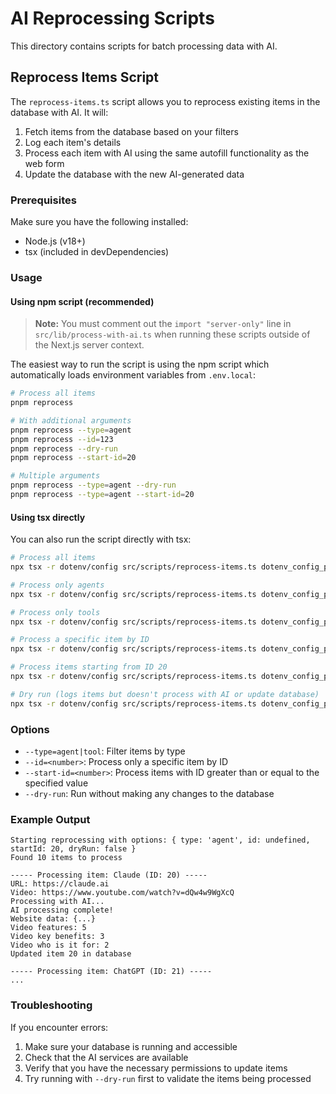 # AI Reprocessing Scripts

This directory contains scripts for batch processing data with AI.

## Reprocess Items Script

The `reprocess-items.ts` script allows you to reprocess existing items in the database with AI. It will:

1. Fetch items from the database based on your filters
2. Log each item's details
3. Process each item with AI using the same autofill functionality as the web form
4. Update the database with the new AI-generated data

### Prerequisites

Make sure you have the following installed:
- Node.js (v18+)
- tsx (included in devDependencies)

### Usage

#### Using npm script (recommended)


> **Note:** You must comment out the `import "server-only"` line in `src/lib/process-with-ai.ts` when running these scripts outside of the Next.js server context.

The easiest way to run the script is using the npm script which automatically loads environment variables from `.env.local`:
```bash
# Process all items
pnpm reprocess

# With additional arguments
pnpm reprocess --type=agent
pnpm reprocess --id=123
pnpm reprocess --dry-run
pnpm reprocess --start-id=20

# Multiple arguments
pnpm reprocess --type=agent --dry-run
pnpm reprocess --type=agent --start-id=20
```

#### Using tsx directly

You can also run the script directly with tsx:

```bash
# Process all items
npx tsx -r dotenv/config src/scripts/reprocess-items.ts dotenv_config_path=.env.local

# Process only agents
npx tsx -r dotenv/config src/scripts/reprocess-items.ts dotenv_config_path=.env.local --type=agent

# Process only tools
npx tsx -r dotenv/config src/scripts/reprocess-items.ts dotenv_config_path=.env.local --type=tool

# Process a specific item by ID
npx tsx -r dotenv/config src/scripts/reprocess-items.ts dotenv_config_path=.env.local --id=123

# Process items starting from ID 20
npx tsx -r dotenv/config src/scripts/reprocess-items.ts dotenv_config_path=.env.local --start-id=20

# Dry run (logs items but doesn't process with AI or update database)
npx tsx -r dotenv/config src/scripts/reprocess-items.ts dotenv_config_path=.env.local --dry-run
```

### Options

- `--type=agent|tool`: Filter items by type
- `--id=<number>`: Process only a specific item by ID
- `--start-id=<number>`: Process items with ID greater than or equal to the specified value
- `--dry-run`: Run without making any changes to the database

### Example Output

```
Starting reprocessing with options: { type: 'agent', id: undefined, startId: 20, dryRun: false }
Found 10 items to process

----- Processing item: Claude (ID: 20) -----
URL: https://claude.ai
Video: https://www.youtube.com/watch?v=dQw4w9WgXcQ
Processing with AI...
AI processing complete!
Website data: {...}
Video features: 5
Video key benefits: 3
Video who is it for: 2
Updated item 20 in database

----- Processing item: ChatGPT (ID: 21) -----
...
```

### Troubleshooting

If you encounter errors:

1. Make sure your database is running and accessible
2. Check that the AI services are available
3. Verify that you have the necessary permissions to update items
4. Try running with `--dry-run` first to validate the items being processed 
